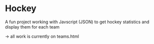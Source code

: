 # Hockey
A fun project working with Javscript (JSON) to get hockey statistics and display them for each team 

-> all work is currently on teams.html
